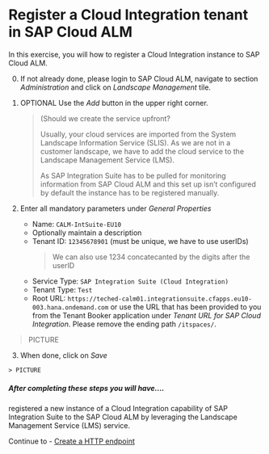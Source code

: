 # Register a Cloud Integration tenant in SAP Cloud ALM

In this exercise, you will how to register a Cloud Integration instance to SAP Cloud ALM.

0. If not already done, please login to SAP Cloud ALM, navigate to section *Administration* and click on *Landscape Management* tile.

1. OPTIONAL Use the *Add* button in the upper right corner.
      
    >(Should we create the service upfront?
    >
    > Usually, your cloud services are imported from the System Landscape Information Service (SLIS). As we are not in a customer landscape, we have to add the cloud service to the Landscape Management Service (LMS). 
    >
    > As SAP Integration Suite has to be pulled for monitoring information from SAP Cloud ALM and this set up isn’t configured by default the instance has to be registered manually.

2.	Enter all mandatory parameters under *General Properties*
    - Name: `CALM-IntSuite-EU10`
    - Optionally maintain a description
    - Tenant ID: `12345678901` (must be unique, we have to use userIDs)
        > We can also use 1234 concatecanted by the digits after the userID
    - Service Type: `SAP Integration Suite (Cloud Integration)`
    - Tenant Type: `Test`
    - Root URL: `https://teched-calm01.integrationsuite.cfapps.eu10-003.hana.ondemand.com` or use the URL that has been provided to you from the Tenant Booker application under *Tenant URL for SAP Cloud Integration*. Please remove the ending path `/itspaces/`.
   
   > PICTURE

  3. When done, click on *Save*

    > PICTURE
    
##### After completing these steps you will have....

registered a new instance of a Cloud Integration capability of SAP Integration Suite to the SAP Cloud ALM by leveraging the Landscape Management Service (LMS) service.


Continue to - [Create a HTTP endpoint](exercises/ex1/ex12/README.md)
